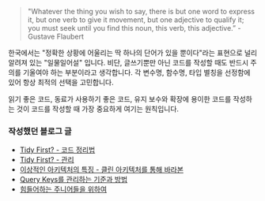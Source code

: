 >"Whatever the thing you wish to say, there is but one word to express it, but one verb to give it movement, but one adjective to qualify it; you must seek until you find this noun, this verb, this adjective.” - Gustave Flaubert

한국에서는 "정확한 상황에 어울리는 딱 하나의 단어가 있을 뿐이다"라는 표현으로 널리 알려져 있는 "일물일어설" 입니다. 비단, 글쓰기뿐만 아닌 코드를 작성할 때도 반드시 주의를 기울여야 하는 부분이라고 생각합니다. 각 변수명, 함수명, 타입 별칭을 선정함에 있어 항상 최적의 선택을 고민합니다.

읽기 좋은 코드, 동료가 사용하기 좋은 코드, 유지 보수와 확장에 용이한 코드를 작성하는 것이 코드를 작성할 때 가장 중요하게 여기는 원칙입니다.

### 작성했던 블로그 글
- [Tidy First? - 코드 정리법](https://velog.io/@bo-like-chicken/tidy-first-코드-정리법)
- [Tidy First? - 관리](https://velog.io/@bo-like-chicken/Tidy-First-관리)
- [이상적인 아키텍처의 특징 - 클린 아키텍처를 통해 바라본](https://velog.io/@bo-like-chicken/이상적인-아키텍처의-특징-클린-아키텍처를-통해-바라본)
- [Query Keys를 관리하는 기준과 방법](https://velog.io/@bo-like-chicken/Query-Keys를-관리하는-기준과-방법)
- [힘들어하는 주니어들을 위하여](https://velog.io/@bo-like-chicken/힘들어하는-주니어들을-위하여)
